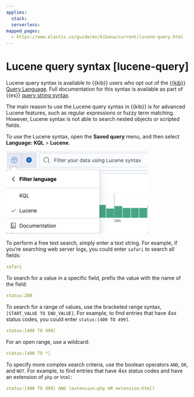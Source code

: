 ```yaml
---
applies:
  stack:
  serverless:
mapped_pages:
  - https://www.elastic.co/guide/en/kibana/current/lucene-query.html
---
```


# Lucene query syntax [lucene-query]

Lucene query syntax is available to {{kib}} users who opt out of the [{{kib}} Query Language](kql.md). Full documentation for this syntax is available as part of {{es}} [query string syntax](asciidocalypse://docs/elasticsearch/docs/reference/query-languages/query-dsl-query-string-query.md#query-string-syntax).

The main reason to use the Lucene query syntax in {{kib}} is for advanced Lucene features, such as regular expressions or fuzzy term matching. However, Lucene syntax is not able to search nested objects or scripted fields.

To use the Lucene syntax, open the **Saved query** menu, and then select **Language: KQL** > **Lucene**.

![Click the circle icon for the saved query menu](../../../images/kibana-lucene.png "")

To perform a free text search, simply enter a text string. For example, if you’re searching web server logs, you could enter `safari` to search all fields:

```yaml
safari
```

To search for a value in a specific field, prefix the value with the name of the field:

```yaml
status:200
```

To search for a range of values, use the bracketed range syntax, `[START_VALUE TO END_VALUE]`. For example, to find entries that have 4xx status codes, you could enter `status:[400 TO 499]`.

```yaml
status:[400 TO 499]
```

For an open range, use a wildcard:

```yaml
status:[400 TO *]
```

To specify more complex search criteria, use the boolean operators `AND`, `OR`, and `NOT`. For example, to find entries that have 4xx status codes and have an extension of `php` or `html`:

```yaml
status:[400 TO 499] AND (extension:php OR extension:html)
```

